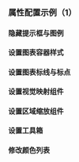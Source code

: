 ### 属性配置示例（1）

#### 隐藏提示框与图例

<vuep template="#hide-tooltip-and-legend"></vuep>

<script v-pre type="text/x-template" id="hide-tooltip-and-legend">
<template>
  <ve-line
    :data="chartData"
    :tooltip-visible="false"
    :legend-visible="false">
  </ve-line>
</template>

<script>
  export default {
    created: function () {
      this.chartData = {
        columns: ['日期', '成本', '利润'],
        rows: [
          { '日期': '1月1日', '成本': 1523, '利润': 1231 },
          { '日期': '1月2日', '成本': 1223, '利润': 2523 },
          { '日期': '1月3日', '成本': 2123, '利润': 1000 },
          { '日期': '1月4日', '成本': 4123, '利润': 3223 },
          { '日期': '1月5日', '成本': 3123, '利润': 3023 },
          { '日期': '1月6日', '成本': 7123, '利润': 5523 }
        ]
      }
    }
  }
</script>
</script>

#### 设置图表容器样式

<vuep template="#set-grid"></vuep>

<script v-pre type="text/x-template" id="set-grid">
<template>
  <ve-line
    :data="chartData"
    :grid="grid">
  </ve-line>
</template>

<script>
  export default {
    created: function () {
      this.chartData = {
        columns: ['日期', '成本', '利润'],
        rows: [
          { '日期': '1月1日', '成本': 1523, '利润': 1231 },
          { '日期': '1月2日', '成本': 1223, '利润': 2523 },
          { '日期': '1月3日', '成本': 2123, '利润': 1000 },
          { '日期': '1月4日', '成本': 4123, '利润': 3223 },
          { '日期': '1月5日', '成本': 3123, '利润': 3023 },
          { '日期': '1月6日', '成本': 7123, '利润': 5523 }
        ]
      }
      this.grid = {
        show: true,
        top: 50,
        left: 10,
        backgroundColor: '#ccc',
        borderColor: '#000'
      }
    }
  }
</script>
</script>

#### 设置图表标线与标点

<vuep template="#set-mark"></vuep>

<script v-pre type="text/x-template" id="set-mark">
<template>
  <ve-line
    :data="chartData"
    :mark-line="markLine"
    :mark-point="markPoint">
  </ve-line>
</template>

<script>
  // 使用前需先引入对应模块
  // import 'echarts/lib/component/markLine'
  // import 'echarts/lib/component/markPoint'
  export default {
    created: function () {
      this.chartData = {
        columns: ['日期', '成本', '利润'],
        rows: [
          { '日期': '1月1日', '成本': 1523, '利润': 1231 },
          { '日期': '1月2日', '成本': 1223, '利润': 2523 },
          { '日期': '1月3日', '成本': 2123, '利润': 1000 },
          { '日期': '1月4日', '成本': 4123, '利润': 3223 },
          { '日期': '1月5日', '成本': 3123, '利润': 3023 },
          { '日期': '1月6日', '成本': 7123, '利润': 5523 }
        ]
      }
      this.markLine = {
        data: [
          {
            name: '平均线',
            type: 'average'
          }
        ]
      }
      this.markPoint = {
        data: [
          {
            name: '最大值',
            type: 'max'
          }
        ]
      }
    }
  }
</script>
</script>

#### 设置视觉映射组件

<vuep template="#set-visual-map"></vuep>

<script v-pre type="text/x-template" id="set-visual-map">
<template>
  <ve-line
    :data="chartData"
    :grid="grid"
    :visual-map="visualMap">
  </ve-line>
</template>

<script>
  // 使用前需先引入对应模块
  // import 'echarts/lib/component/visualMap'
  export default {
    created: function () {
      this.chartData = {
        columns: ['日期', '成本', '利润'],
        rows: [
          { '日期': '1月1日', '成本': 15, '利润': 12 },
          { '日期': '1月2日', '成本': 12, '利润': 25 },
          { '日期': '1月3日', '成本': 21, '利润': 10 },
          { '日期': '1月4日', '成本': 41, '利润': 32 },
          { '日期': '1月5日', '成本': 31, '利润': 30 },
          { '日期': '1月6日', '成本': 71, '利润': 55 }
        ]
      }
      this.visualMap = [
        {
          type: 'piecewise',
          splitNumber: 5,
          min: 0,
          max: 60,
          right: 0,
          top: '50%'
        }
      ]
      this.grid = {
        right: 60
      }
    }
  }
</script>
</script>

#### 设置区域缩放组件

<vuep template="#set-data-zoom"></vuep>

<script v-pre type="text/x-template" id="set-data-zoom">
<template>
  <ve-line
    :data="chartData"
    :data-zoom="dataZoom">
  </ve-line>
</template>

<script>
  // 使用前需先引入对应模块
  // import 'echarts/lib/component/dataZoom'
  export default {
    created: function () {
      this.chartData = {
        columns: ['日期', '成本', '利润'],
        rows: [
          { '日期': '1月1日', '成本': 15, '利润': 12 },
          { '日期': '1月2日', '成本': 12, '利润': 25 },
          { '日期': '1月3日', '成本': 21, '利润': 10 },
          { '日期': '1月4日', '成本': 41, '利润': 32 },
          { '日期': '1月5日', '成本': 31, '利润': 30 },
          { '日期': '1月6日', '成本': 71, '利润': 55 }
        ]
      }
      this.dataZoom = [
        {
          type: 'slider',
          start: 0,
          end: 20
        }
      ]
    }
  }
</script>
</script>

#### 设置工具箱

<vuep template="#set-toolbox"></vuep>

<script v-pre type="text/x-template" id="set-toolbox">
<template>
  <ve-line
    :data="chartData"
    :toolbox="toolbox">
  </ve-line>
</template>

<script>
  // 使用前需先引入对应模块
  // import 'echarts/lib/component/toolbox'
  export default {
    created: function () {
      this.chartData = {
        columns: ['日期', '成本', '利润'],
        rows: [
          { '日期': '1月1日', '成本': 15, '利润': 12 },
          { '日期': '1月2日', '成本': 12, '利润': 25 },
          { '日期': '1月3日', '成本': 21, '利润': 10 },
          { '日期': '1月4日', '成本': 41, '利润': 32 },
          { '日期': '1月5日', '成本': 31, '利润': 30 },
          { '日期': '1月6日', '成本': 71, '利润': 55 }
        ]
      }
      this.toolbox = {
        feature: {
          magicType: {type: ['line', 'bar']},
          saveAsImage: {}
        }
      }
    }
  }
</script>
</script>

#### 修改颜色列表

<vuep template="#set-color"></vuep>

<script v-pre type="text/x-template" id="set-color">
<template>
  <ve-line
    :data="chartData"
    :colors="colors">
  </ve-line>
</template>

<script>
  export default {
    created: function () {
      this.chartData = {
        columns: ['日期', '成本', '利润'],
        rows: [
          { '日期': '1月1日', '成本': 15, '利润': 12 },
          { '日期': '1月2日', '成本': 12, '利润': 25 },
          { '日期': '1月3日', '成本': 21, '利润': 10 },
          { '日期': '1月4日', '成本': 41, '利润': 32 },
          { '日期': '1月5日', '成本': 31, '利润': 30 },
          { '日期': '1月6日', '成本': 71, '利润': 55 }
        ]
      }
      this.colors = ['#c23531','#2f4554', '#61a0a8', '#d48265', '#91c7ae','#749f83',  '#ca8622', '#bda29a','#6e7074', '#546570', '#c4ccd3']
    }
  }
</script>
</script>
